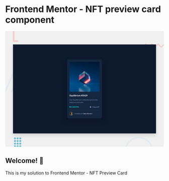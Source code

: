 # Frontend Mentor - NFT preview card component

![Design preview for the NFT preview card component coding challenge](./design/desktop-preview.jpg)

## Welcome! 👋

This is my solution to Frontend Mentor - NFT Preview Card
